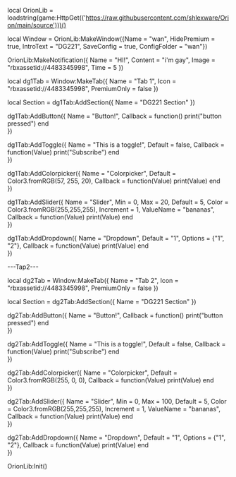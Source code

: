 local OrionLib = loadstring(game:HttpGet(('https://raw.githubusercontent.com/shlexware/Orion/main/source')))()

local Window = OrionLib:MakeWindow({Name = "wan", HidePremium = true,
    IntroText = "DG221", SaveConfig = true, ConfigFolder = "wan"})

OrionLib:MakeNotification({
 Name = "HI!",
 Content = "i'm gay",
 Image = "rbxassetid://4483345998",
 Time = 5
})

local dg1Tab = Window:MakeTab({
 Name = "Tab 1",
 Icon = "rbxassetid://4483345998",
 PremiumOnly = false
})

local Section = dg1Tab:AddSection({
 Name = "DG221 Section"
})

dg1Tab:AddButton({
 Name = "Button!",
 Callback = function()
        print("button pressed")
   end    
})

dg1Tab:AddToggle({
 Name = "This is a toggle!",
 Default = false,
 Callback = function(Value)
  print("Subscribe")
 end    
})

dg1Tab:AddColorpicker({
 Name = "Colorpicker",
 Default = Color3.fromRGB(57, 255, 20),
 Callback = function(Value)
  print(Value)
 end   
})

dg1Tab:AddSlider({
 Name = "Slider",
 Min = 0,
 Max = 20,
 Default = 5,
 Color = Color3.fromRGB(255,255,255),
 Increment = 1,
 ValueName = "bananas",
 Callback = function(Value)
  print(Value)
 end    
})

dg1Tab:AddDropdown({
 Name = "Dropdown",
 Default = "1",
 Options = {"1", "2"},
 Callback = function(Value)
  print(Value)
 end    
})

---Tap2---

local dg2Tab = Window:MakeTab({
 Name = "Tab 2",
 Icon = "rbxassetid://4483345998",
 PremiumOnly = false
})

local Section = dg2Tab:AddSection({
 Name = "DG221 Section"
})

dg2Tab:AddButton({
 Name = "Button!",
 Callback = function()
        print("button pressed")
   end    
})

dg2Tab:AddToggle({
 Name = "This is a toggle!",
 Default = false,
 Callback = function(Value)
  print("Subscribe")
 end    
})

dg2Tab:AddColorpicker({
 Name = "Colorpicker",
 Default = Color3.fromRGB(255, 0, 0),
 Callback = function(Value)
  print(Value)
 end   
})

dg2Tab:AddSlider({
 Name = "Slider",
 Min = 0,
 Max = 100,
 Default = 5,
 Color = Color3.fromRGB(255,255,255),
 Increment = 1,
 ValueName = "bananas",
 Callback = function(Value)
  print(Value)
 end    
})

dg2Tab:AddDropdown({
 Name = "Dropdown",
 Default = "1",
 Options = {"1", "2"},
 Callback = function(Value)
  print(Value)
 end    
})

OrionLib:Init()
